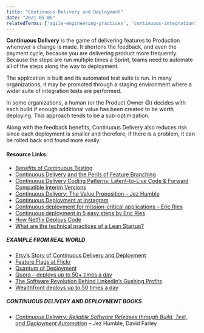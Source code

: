 ```yaml
---
title: "Continuous Delivery and Deployment"
date: "2021-05-05"
relatedTerms: ['agile-engineering-practices', 'continuous-integration', 'devops']
---
```


**Continuous Delivery** is the game of delivering features to Production whenever a change is made. It shortens the feedback, and even the payment cycle, because you are delivering product more frequently. Because the steps are run multiple times a Sprint, teams need to automate all of the steps along the way to deployment.

The application is built and its automated test suite is run. In many organizations, it may be promoted through a staging environment where a wider suite of integration tests are performed.

In some organizations, a human (or the Product Owner 😉) decides with each build if enough additional value has been created to be worth deploying. This approach tends to be a sub-optimization.

Along with the feedback benefits, Continuous Delivery also reduces risk since each deployment is smaller and therefore, if there is a problem, it can be rolled back and found more easily.

#### Resource Links:

- [Benefits of Continuous Testing](https://www.infoq.com/news/2015/04/benefits-continuous-testing)
- [Continuous Delivery and the Perils of Feature Branching](https://continuousdelivery.com/2011/07/on-dvcs-continuous-integration-and-feature-branches/)
- [Continuous Delivery Coding Patterns: Latent-to-Live Code & Forward Compatible Interim Versions](https://www.infoq.com/articles/continuous-delivery-coding-patterns)
- [Continuous Delivery: The Value Proposition – Jez Humble](https://www.informit.com/articles/article.aspx?p=1641923)
- [Continuous Deployment at Instagram](https://engineering.instagram.com/continuous-deployment-at-instagram-1e18548f01d1#.cssk7lhxw)
- [Continuous deployment for mission-critical applications – Eric Ries](https://www.startuplessonslearned.com/2009/12/continuous-deployment-for-mission.html)
- [Continuous deployment in 5 easy steps by Eric Ries](http://radar.oreilly.com/2009/03/continuous-deployment-5-eas.html)
- [How Netflix Deploys Code](https://www.infoq.com/news/2013/06/netflix)
- [What are the technical practices of a Lean Startup?](https://www.quora.com/What-are-the-technical-practices-of-a-Lean-Startup)

##### EXAMPLE FROM REAL WORLD

- [Etsy’s Story of Continuous Delivery and Deployment](https://www.slideshare.net/beamrider9/continuous-deployment-at-etsy-a-tale-of-two-approaches)
- [Feature Flags at Flickr](https://code.flickr.net/2009/12/02/flipping-out/)
- [Quantum of Deployment](https://codeascraft.com/2010/05/20/quantum-of-deployment/)
- [Quora – deploys up to 50+ times a day](https://engineering.quora.com/Continuous-Deployment-at-Quora#_=_)
- [The Software Revolution Behind LinkedIn’s Gushing Profits](https://www.wired.com/2013/04/linkedin-software-revolution/)
- [Wealthfront deploys up to 50 times a day](https://eng.wealthfront.com/2011/02/22/continuous-deployment-for-data-not-just-services/)

##### CONTINUOUS DELIVERY AND DEPLOYMENT BOOKS

- [_Continuous Delivery: Reliable Software Releases through Build, Test, and Deployment Automation_](https://www.amazon.com/Continuous-Delivery-Deployment-Automation-Addison-Wesley/dp/0321601912/&tag=notesfromatoo-20/&tag=notesfromatoo-20) – Jez Humble, David Farley


